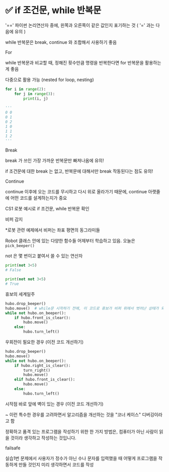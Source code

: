 # ✅ if 조건문, while 반복문



'==' 파이썬 논리연산자 중에, 왼쪽과 오른쪽이 같은 값인지 표기하는 것 ( '=' 과는 다음에 유의 )



while 반복문은 break, continue 와 조합해서 사용하기 좋음



For

while 반복문과 비교할 때, 정해진 횟수만큼 명령을 반복한다면 for 반복문을 활용하는게 좋음

다중으로 활용 가능 (nested for loop, nesting)

```python
for i in range(2):
    for j in range(3):
        print(i, j)
        
'''
0 0
0 1
0 2
1 0
1 1
1 2
'''
```



Break

break 가 쓰인 가장 가까운 반복문만 빠져나옴에 유의!

if 조건문에 대한 break 는 없고, 반복문에 대해서만 break 작동된다는 점도 유의!



Continue

continue 이후에 오는 코드를 무시하고 다시 위로 올라가기 때문에, continue 아랫줄에 어떤 코드를 설계하는지가 중요



CS1 로봇 예시로 if 조건문, while 반복문 확인

비퍼 감지

*로봇 관련 예제에서 비퍼는 좌표 평면의 동그라미들

Robot 클래스 안에 있는 다양한 함수들 어제부터 학습하고 있음. 오늘은 `pick_beeper()`



not 은 몇 번이고 붙여서 쓸 수 있는 연산자

```python
print(not 3<5)
# False

print(not not 3<5)
# True
```



휴보의 세계일주

```python
hubo.drop_beeper()
hubo.move()  # while문 시작하기 전에, 이 코드로 휴보가 비퍼 위에서 벗어난 상태가 되도록 세팅해줘야만 주어진 문제를 해결할 수 있음
while not hubo.on_beeper():
    if hubo.front_is_clear():
        hubo.move()
    else:
        hubo.turn_left()
```



우회전이 필요한 경우 (이전 코드 개선하기)

```python
hubo.drop_beeper()
hubo.move()
while not hubo.on_beeper():
    if hubo.right_is_clear():
        turn_right()
        hubo.move()
    elif hubo.front_is_clear():
        hubo.move()
    else:
        hubo.turn_left()
```



시작점 바로 앞에 벽이 있는 경우 (이전 코드 개선하기)

~ 이런 특수한 경우를 고려하면서 알고리즘을 개선하는 것을 "코너 케이스" 디버깅이라고 함



정확하고 품격 있는 프로그램을 작성하기 위한 한 가지 방법은, 컴퓨터가 아닌 사람이 읽을 것이라 생각하고 작성하는 것입니다.



failsafe

실습1번 문제에서 사용자가 정수가 아닌 수나 문자를 입력했을 때 어떻게 프로그램을 작동하게 만들 것인지 미리 생각하면서 코드를 작성

